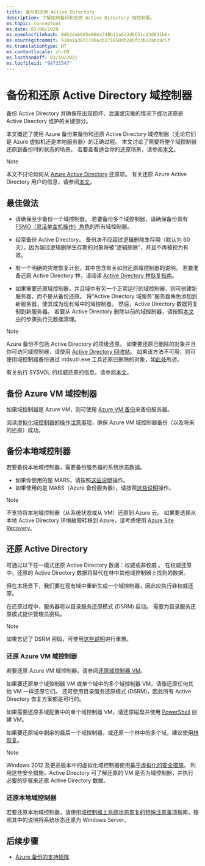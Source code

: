 ```yaml
---
title: 备份和还原 Active Directory
description: 了解如何备份和还原 Active Directory 域控制器。
ms.topic: conceptual
ms.date: 07/08/2020
ms.openlocfilehash: 8db2dab605e90e4748b11a632d6651c23d631b6c
ms.sourcegitcommit: 910a1a38711966cb171050db245fc3b22abc8c5f
ms.translationtype: HT
ms.contentlocale: zh-CN
ms.lasthandoff: 03/19/2021
ms.locfileid: "98733547"
---
```

# <a name="back-up-and-restore-active-directory-domain-controllers"></a>备份和还原 Active Directory 域控制器

备份 Active Directory 并确保在出现损坏、泄漏或灾难的情况下成功还原是 Active Directory 维护的关键部分。

本文概述了使用 Azure 备份来备份和还原 Active Directory 域控制器（无论它们是 Azure 虚拟机还是本地服务器）的正确过程。 本文讨论了需要将整个域控制器还原到备份时的状态的场景。 若要查看适合你的还原场景，请参阅[本文](/windows-server/identity/ad-ds/manage/ad-forest-recovery-determine-how-to-recover)。  

>[!NOTE]
> 本文不讨论如何从 [Azure Active Directory](../active-directory/fundamentals/active-directory-whatis.md) 还原项。 有关还原 Azure Active Directory 用户的信息，请参阅[本文](../active-directory/fundamentals/active-directory-users-restore.md)。

## <a name="best-practices"></a>最佳做法

- 请确保至少备份一个域控制器。 若要备份多个域控制器，请确保备份具有 [FSMO（灵活单主机操作）角色](/windows-server/identity/ad-ds/plan/planning-operations-master-role-placement)的所有域控制器。

- 经常备份 Active Directory。 备份决不应超过逻辑删除生存期（默认为 60 天），因为超过逻辑删除生存期的对象将被“逻辑删除”，并且不再被视为有效。

- 有一个明确的灾难恢复计划，其中包含有关如何还原域控制器的说明。 若要准备还原 Active Directory 林，请阅读 [Active Directory 林恢复指南](/windows-server/identity/ad-ds/manage/ad-forest-recovery-guide)。

- 如果需要还原域控制器，并且域中有另一个正常运行的域控制器，则可创建新服务器，而不是从备份还原。 将“Active Directory 域服务”服务器角色添加到新服务器，使其成为现有域中的域控制器。 然后，Active Directory 数据将复制到新服务器。 若要从 Active Directory 删除以前的域控制器，请按照[本文中](/windows-server/identity/ad-ds/deploy/ad-ds-metadata-cleanup)的步骤执行元数据清理。

>[!NOTE]
>Azure 备份不包括 Active Directory 的项级还原。 如果要还原已删除的对象并且你可访问域控制器，请使用 [Active Directory 回收站](/windows-server/identity/ad-ds/get-started/adac/introduction-to-active-directory-administrative-center-enhancements--level-100-#ad_recycle_bin_mgmt)。 如果该方法不可用，则可使用域控制器备份通过 ntdsutil.exe 工具还原已删除的对象，如[此处](https://support.microsoft.com/help/840001/how-to-restore-deleted-user-accounts-and-their-group-memberships-in-ac)所述。
>
>有关执行 SYSVOL 的权威还原的信息，请参阅[本文](/windows-server/identity/ad-ds/manage/ad-forest-recovery-authoritative-recovery-sysvol)。

## <a name="backing-up-azure-vm-domain-controllers"></a>备份 Azure VM 域控制器

如果域控制器是 Azure VM，则可使用 [Azure VM 备份](backup-azure-vms-introduction.md)来备份服务器。

阅读[虚拟化域控制器的操作注意事项](/windows-server/identity/ad-ds/get-started/virtual-dc/virtualized-domain-controllers-hyper-v#operational-considerations-for-virtualized-domain-controllers)，确保 Azure VM 域控制器备份（以及将来的还原）成功。

## <a name="backing-up-on-premises-domain-controllers"></a>备份本地域控制器

若要备份本地域控制器，需要备份服务器的系统状态数据。

- 如果你使用的是 MARS，请按照[这些说明](backup-azure-system-state.md)操作。
- 如果使用的是 MABS（Azure 备份服务器），请按照[这些说明](backup-mabs-system-state-and-bmr.md)操作。

>[!NOTE]
> 不支持将本地域控制器（从系统状态或从 VM）还原到 Azure 云。 如果要选择从本地 Active Directory 环境故障转移到 Azure，请考虑使用 [Azure Site Recovery](../site-recovery/site-recovery-active-directory.md)。

## <a name="restoring-active-directory"></a>还原 Active Directory

可通过以下任一模式还原 Active Directory 数据：权威或非权威 。 在权威还原中，还原的 Active Directory 数据将替代在林中其他域控制器上找到的数据。

但在本场景下，我们要在现有域中重新生成一个域控制器，因此应执行非权威还原。

在还原过程中，服务器将以目录服务还原模式 (DSRM) 启动。 需要为目录服务还原模式提供管理员密码。

>[!NOTE]
>如果忘记了 DSRM 密码，可使用[这些说明](/previous-versions/windows/it-pro/windows-server-2012-r2-and-2012/cc754363(v=ws.11))进行重置。

### <a name="restoring-azure-vm-domain-controllers"></a>还原 Azure VM 域控制器

若要还原 Azure VM 域控制器，请参阅[还原域控制器 VM](backup-azure-arm-restore-vms.md#restore-domain-controller-vms)。

如果要还原单个域控制器 VM 或单个域中的多个域控制器 VM，请像还原任何其他 VM 一样还原它们。 还可使用目录服务还原模式 (DSRM)，因此所有 Active Directory 恢复方案都是可行的。

如果需要还原多域配置中的单个域控制器 VM，请还原磁盘并使用 [PowerShell](backup-azure-vms-automation.md#restore-the-disks) 创建 VM。

如果要还原域中剩余的最后一个域控制器，或还原一个林中的多个域，建议使用[林恢复](/windows-server/identity/ad-ds/manage/ad-forest-recovery-single-domain-in-multidomain-recovery)。

>[!NOTE]
> Windows 2012 及更高版本中的虚拟化域控制器使用[基于虚拟化的安全措施](/windows-server/identity/ad-ds/introduction-to-active-directory-domain-services-ad-ds-virtualization-level-100#virtualization-based-safeguards)。 利用这些安全措施，Active Directory 可了解还原的 VM 是否为域控制器，并执行必要的步骤来还原 Active Directory 数据。

### <a name="restoring-on-premises-domain-controllers"></a>还原本地域控制器

若要还原本地域控制器，请使用[域控制器上系统状态恢复的特殊注意事项](backup-azure-restore-system-state.md#special-considerations-for-system-state-recovery-on-a-domain-controller)指南，按照其中的说明将系统状态还原为 Windows Server。

## <a name="next-steps"></a>后续步骤

- [Azure 备份的支持矩阵](backup-support-matrix.md)